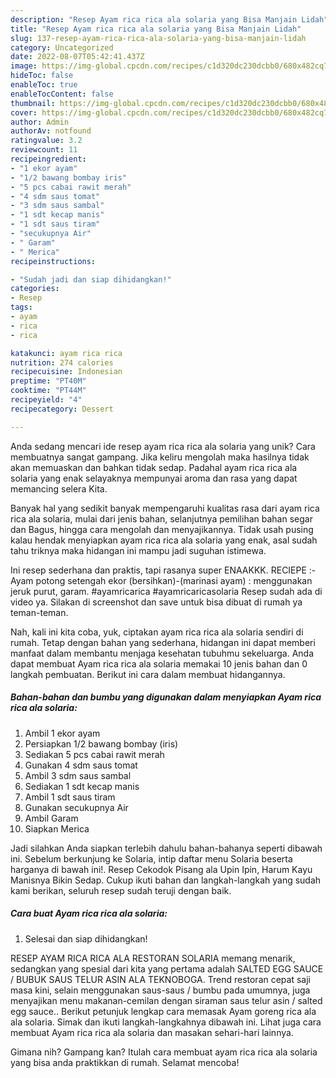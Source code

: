 ```yaml
---
description: "Resep Ayam rica rica ala solaria yang Bisa Manjain Lidah"
title: "Resep Ayam rica rica ala solaria yang Bisa Manjain Lidah"
slug: 137-resep-ayam-rica-rica-ala-solaria-yang-bisa-manjain-lidah
category: Uncategorized
date: 2022-08-07T05:42:41.437Z
image: https://img-global.cpcdn.com/recipes/c1d320dc230dcbb0/680x482cq70/ayam-rica-rica-ala-solaria-foto-resep-utama.jpg
hideToc: false
enableToc: true
enableTocContent: false
thumbnail: https://img-global.cpcdn.com/recipes/c1d320dc230dcbb0/680x482cq70/ayam-rica-rica-ala-solaria-foto-resep-utama.jpg
cover: https://img-global.cpcdn.com/recipes/c1d320dc230dcbb0/680x482cq70/ayam-rica-rica-ala-solaria-foto-resep-utama.jpg
author: Admin
authorAv: notfound
ratingvalue: 3.2
reviewcount: 11
recipeingredient:
- "1 ekor ayam"
- "1/2 bawang bombay iris"
- "5 pcs cabai rawit merah"
- "4 sdm saus tomat"
- "3 sdm saus sambal"
- "1 sdt kecap manis"
- "1 sdt saus tiram"
- "secukupnya Air"
- " Garam"
- " Merica"
recipeinstructions:

- "Sudah jadi dan siap dihidangkan!"
categories:
- Resep
tags:
- ayam
- rica
- rica

katakunci: ayam rica rica 
nutrition: 274 calories
recipecuisine: Indonesian
preptime: "PT40M"
cooktime: "PT44M"
recipeyield: "4"
recipecategory: Dessert

---
```





Anda sedang mencari ide resep ayam rica rica ala solaria yang unik? Cara membuatnya sangat gampang. Jika keliru mengolah maka hasilnya tidak akan memuaskan dan bahkan tidak sedap. Padahal ayam rica rica ala solaria yang enak selayaknya mempunyai aroma dan rasa yang dapat memancing selera Kita.





Banyak hal yang sedikit banyak mempengaruhi kualitas rasa dari ayam rica rica ala solaria, mulai dari jenis bahan, selanjutnya pemilihan bahan segar dan Bagus, hingga cara mengolah dan menyajikannya. Tidak usah pusing kalau hendak menyiapkan ayam rica rica ala solaria yang enak,      asal sudah tahu triknya maka hidangan ini mampu jadi suguhan istimewa.














Ini resep sederhana dan praktis, tapi rasanya super ENAAKKK. RECIEPE :- Ayam potong setengah ekor (bersihkan)-(marinasi ayam) : menggunakan jeruk purut, garam. #ayamricarica #ayamricaricasolaria Resep sudah ada di video ya. Silakan di screenshot dan save untuk bisa dibuat di rumah ya teman-teman.






Nah, kali ini kita coba, yuk, ciptakan ayam rica rica ala solaria sendiri di rumah. Tetap dengan bahan yang sederhana, hidangan ini dapat memberi manfaat dalam membantu menjaga kesehatan tubuhmu sekeluarga. Anda dapat membuat Ayam rica rica ala solaria memakai 10 jenis bahan dan 0 langkah pembuatan. Berikut ini cara dalam membuat hidangannya.

<!--inarticleads1-->

##### Bahan-bahan dan bumbu yang digunakan dalam menyiapkan Ayam rica rica ala solaria:

1. Ambil 1 ekor ayam
1. Persiapkan 1/2 bawang bombay (iris)
1. Sediakan 5 pcs cabai rawit merah
1. Gunakan 4 sdm saus tomat
1. Ambil 3 sdm saus sambal
1. Sediakan 1 sdt kecap manis
1. Ambil 1 sdt saus tiram
1. Gunakan secukupnya Air
1. Ambil  Garam
1. Siapkan  Merica


Jadi silahkan Anda siapkan terlebih dahulu bahan-bahanya seperti dibawah ini. Sebelum berkunjung ke Solaria, intip daftar menu Solaria beserta harganya di bawah ini!. Resep Cekodok Pisang ala Upin Ipin, Harum Kayu Manisnya Bikin Sedap. Cukup ikuti bahan dan langkah-langkah yang sudah kami berikan, seluruh resep sudah teruji dengan baik. 

<!--inarticleads2-->

##### Cara buat Ayam rica rica ala solaria:


1. Selesai dan siap dihidangkan!

RESEP AYAM RICA RICA ALA RESTORAN SOLARIA memang menarik, sedangkan yang spesial dari kita yang pertama adalah SALTED EGG SAUCE / BUBUK SAUS TELUR ASIN ALA TEKNOBOGA. Trend restoran cepat saji masa kini, selain menggunakan saus-saus / bumbu pada umumnya, juga menyajikan menu makanan-cemilan dengan siraman saus telur asin / salted egg sauce.. Berikut petunjuk lengkap cara memasak Ayam goreng rica ala ala solaria. Simak dan ikuti langkah-langkahnya dibawah ini. Lihat juga cara membuat Ayam rica rica ala solaria dan masakan sehari-hari lainnya. 

Gimana nih? Gampang kan? Itulah cara membuat ayam rica rica ala solaria yang bisa anda praktikkan di rumah. Selamat mencoba!
